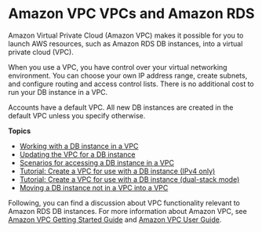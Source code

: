 # Amazon VPC VPCs and Amazon RDS<a name="USER_VPC"></a>

Amazon Virtual Private Cloud \(Amazon VPC\) makes it possible for you to launch AWS resources, such as Amazon RDS DB instances, into a virtual private cloud \(VPC\)\. 

When you use a VPC, you have control over your virtual networking environment\. You can choose your own IP address range, create subnets, and configure routing and access control lists\. There is no additional cost to run your DB instance in a VPC\. 

Accounts have a default VPC\. All new DB instances are created in the default VPC unless you specify otherwise\.

**Topics**
+ [Working with a DB instance in a VPC](USER_VPC.WorkingWithRDSInstanceinaVPC.md)
+ [Updating the VPC for a DB instance](USER_VPC.VPC2VPC.md)
+ [Scenarios for accessing a DB instance in a VPC](USER_VPC.Scenarios.md)
+ [Tutorial: Create a VPC for use with a DB instance \(IPv4 only\)](CHAP_Tutorials.WebServerDB.CreateVPC.md)
+ [Tutorial: Create a VPC for use with a DB instance \(dual\-stack mode\)](CHAP_Tutorials.CreateVPCDualStack.md)
+ [Moving a DB instance not in a VPC into a VPC](USER_VPC.Non-VPC2VPC.md)

Following, you can find a discussion about VPC functionality relevant to Amazon RDS DB instances\. For more information about Amazon VPC, see [Amazon VPC Getting Started Guide](https://docs.aws.amazon.com/AmazonVPC/latest/GettingStartedGuide/) and [Amazon VPC User Guide](https://docs.aws.amazon.com/vpc/latest/userguide/)\.